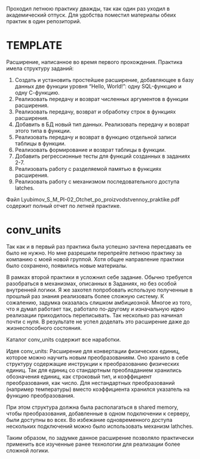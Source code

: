 Проходил летнюю практику дважды, так как один раз уходил в академический отпуск.
Для удобства поместил материалы обеих практик в один репозиторий.

# TEMPLATE
Расширение, написанное во время первого прохождения. 
Практика имела структуру заданий:
1) Создать и установить простейшее расширение, добавляющее в базу
данных две функции уровня “Hello, World!”: одну SQL-функцию и
одну С-функцию.
2) Реализовать передачу и возврат численных аргументов в функции
расширения.
3) Реализовать передачу, возврат и обработку строк в функциях
расширения.
4) Добавить в БД новый тип данных. Реализовать передачу и возврат
этого типа в функции.
5) Реализовать передачу и возврат в функцию отдельной записи
таблицы в функции.
6) Реализовать формирование и возврат таблицы в функции.
7) Добавить регрессионные тесты для функций созданных в заданиях 2-7.
8) Реализовать работу с разделяемой памятью в функциях расширения.
9) Реализовать работу с механизмом последовательного доступа latches.

Файл Lyubimov_S_M_PI-02_Otchet_po_proizvodstvennoy_praktike.pdf содержит полный отчет по летней практике.

# conv_units
Так как и в первый раз практика была успешно зачтена пересдавать ее было не нужно.
Но мне разрешили перепрейте летнюю практику за компанию с моей новой группой.
Хотя общее направление практики было сохранено, появились новые материалы.

В рамках второй практики я усложнил себе задание. Обычно требуется разобраться в механизмах, описанных в Заданиях, 
но без особой внутренней логики. Я же захотел попробовать использую полученные в прошлый раз знания реализовать более сложную систему.
К сожалению, задумка оказалась слишком амбициозной. Многое из того, что я думал работает так, работало по-другому и 
изначальную идею реализации приходилось переписывать. Так несколько раз начинал почти с нуля. В результате не успел доделать это расширение даже до жизнеспособного состояния.

Каталог conv_units содержит все наработки.

Идея conv_units:
Расширение для конвертации физических единиц, которое можно научить новым преобразованиям. Оно хранило в себе структуру содержащие инструкции к преобразованию физических единиц.
Так для единиц со стандартным преобладанием хранились обозначения единиц, как строковый тип, и коэффициент преобразования, как число.
Для нестандартных преобразований (например температуры) вместо коэффициента хранился указатель на функцию преобразования.

При этом структура должна была располагаться в shared memory, чтобы преобразования, добавленные в одном подключении к серверу, были доступны во всех.
Во избежание одновременного доступа нескольких подключений можно было использовать механизм lathches. 

Таким образом, по задумке данное расширение позволяло практически применить все изученные ранее технологии для реализации более сложной логики.
 

